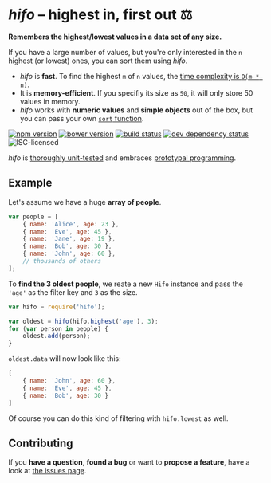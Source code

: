 # *hifo* – highest in, first out ⚖

**Remembers the highest/lowest values in a data set of any size.**

If you have a large number of values, but you're only interested in the `n` highest (or lowest) ones, you can sort them using *hifo*.

- *hifo* is **fast**. To find the highest `m` of `n` values, the [time complexity is `O(m * n)`](https://en.wikipedia.org/wiki/Time_complexity#Linear_time).
- It is **memory-efficient**. If you specifiy its size as `50`, it will only store 50 values in memory.
- *hifo* works with **numeric values** and **simple objects** out of the box, but you can pass your own [`sort` function](#todo).

[![npm version](https://img.shields.io/npm/v/hifo.svg)](https://www.npmjs.com/package/hifo)
[![bower version](https://img.shields.io/bower/v/hifo.svg)](bower.json)
[![build status](https://img.shields.io/travis/derhuerst/hifo.svg)](https://travis-ci.org/derhuerst/hifo)
[![dev dependency status](https://img.shields.io/david/dev/derhuerst/hifo.svg)](https://david-dm.org/derhuerst/hifo#info=devDependencies)
![ISC-licensed](https://img.shields.io/github/license/derhuerst/hifo.svg)

*hifo* is [thoroughly unit-tested](test/) and embraces [prototypal programming](http://davidwalsh.name/javascript-objects-deconstruction#simpler-object-object).



## Example

Let's assume we have a huge **array of people**.

```javascript
var people = [
	{ name: 'Alice', age: 23 },
	{ name: 'Eve', age: 45 },
	{ name: 'Jane', age: 19 },
	{ name: 'Bob', age: 30 },
	{ name: 'John', age: 60 },
	// thousands of others
];
```

To **find the 3 oldest people**, we reate a new `Hifo` instance and pass the `'age'` as the filter key and `3` as the size.

```javascript
var hifo = require('hifo');

var oldest = hifo(hifo.highest('age'), 3);
for (var person in people) {
	oldest.add(person);
}
```

`oldest.data` will now look like this:

```javascript
[
	{ name: 'John', age: 60 },
	{ name: 'Eve', age: 45 },
	{ name: 'Bob', age: 30 }
]
```

Of course you can do this kind of filtering with `hifo.lowest` as well.



## Contributing

If you **have a question**, **found a bug** or want to **propose a feature**, have a look at [the issues page](https://github.com/derhuerst/hifo/issues).

